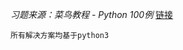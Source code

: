 *习题来源：菜鸟教程 - Python 100例*
[链接](http://www.runoob.com/python/python-100-examples.html)

`所有解决方案均基于python3`
